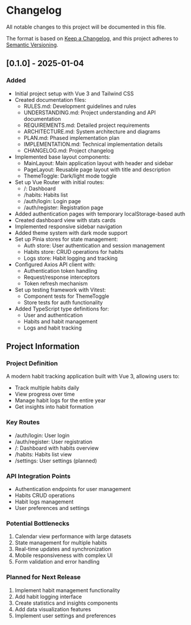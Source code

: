 # Changelog
All notable changes to this project will be documented in this file.

The format is based on [Keep a Changelog](https://keepachangelog.com/en/1.0.0/),
and this project adheres to [Semantic Versioning](https://semver.org/spec/v2.0.0.html).

## [0.1.0] - 2025-01-04

### Added
- Initial project setup with Vue 3 and Tailwind CSS
- Created documentation files:
  - RULES.md: Development guidelines and rules
  - UNDERSTANDING.md: Project understanding and API documentation
  - REQUIREMENTS.md: Detailed project requirements
  - ARCHITECTURE.md: System architecture and diagrams
  - PLAN.md: Phased implementation plan
  - IMPLEMENTATION.md: Technical implementation details
  - CHANGELOG.md: Project changelog
- Implemented base layout components:
  - MainLayout: Main application layout with header and sidebar
  - PageLayout: Reusable page layout with title and description
  - ThemeToggle: Dark/light mode toggle
- Set up Vue Router with initial routes:
  - /: Dashboard
  - /habits: Habits list
  - /auth/login: Login page
  - /auth/register: Registration page
- Added authentication pages with temporary localStorage-based auth
- Created dashboard view with stats cards
- Implemented responsive sidebar navigation
- Added theme system with dark mode support
- Set up Pinia stores for state management:
  - Auth store: User authentication and session management
  - Habits store: CRUD operations for habits
  - Logs store: Habit logging and tracking
- Configured Axios API client with:
  - Authentication token handling
  - Request/response interceptors
  - Token refresh mechanism
- Set up testing framework with Vitest:
  - Component tests for ThemeToggle
  - Store tests for auth functionality
- Added TypeScript type definitions for:
  - User and authentication
  - Habits and habit management
  - Logs and habit tracking

## Project Information

### Project Definition
A modern habit tracking application built with Vue 3, allowing users to:
- Track multiple habits daily
- View progress over time
- Manage habit logs for the entire year
- Get insights into habit formation

### Key Routes
- /auth/login: User login
- /auth/register: User registration
- /: Dashboard with habits overview
- /habits: Habits list view
- /settings: User settings (planned)

### API Integration Points
- Authentication endpoints for user management
- Habits CRUD operations
- Habit logs management
- User preferences and settings

### Potential Bottlenecks
1. Calendar view performance with large datasets
2. State management for multiple habits
3. Real-time updates and synchronization
4. Mobile responsiveness with complex UI
5. Form validation and error handling

### Planned for Next Release
1. Implement habit management functionality
2. Add habit logging interface
3. Create statistics and insights components
4. Add data visualization features
5. Implement user settings and preferences
